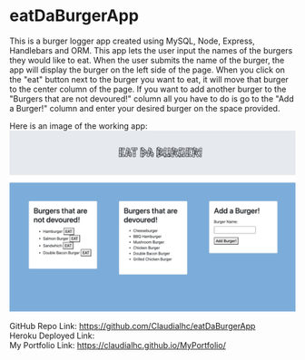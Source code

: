 # eatDaBurgerApp

This is a burger logger app created using MySQL, Node, Express, Handlebars and ORM. This app lets the user input the names of the burgers they would like to eat. When the user submits the name of the burger, the app will display the burger on the left side of the page. When you click on the "eat" button next to the burger you want to eat, it will move that burger to the center column of the page. If you want to add another burger to the "Burgers that are not devoured!" column all you have to do is go to the "Add a Burger!" column and enter your desired burger on the space provided. 

Here is an image of the working app: 
![Working-App](./public/assets/images/eatDaBurger.png)

GitHub Repo Link: https://github.com/Claudialhc/eatDaBurgerApp
<br>
Heroku Deployed Link:
<br> 
My Portfolio Link: https://claudialhc.github.io/MyPortfolio/